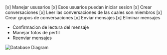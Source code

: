 [x] Manejar ususarios
[x] Esos usuarios puedan iniciar sesion
[x] Crear conversaciones
[x] Leer las conversaciones de las cuales son miembros
[x] Crear grupos de conversaciones
[x] Enviar mensajes
[x] Eliminar mensajes

- Confirmacion de lectura del mensaje
- Manejar fotos de perfil
- Reenviar mensajes

![Database Diagram](https://i.imgur.com/IHhtWv2.png)
